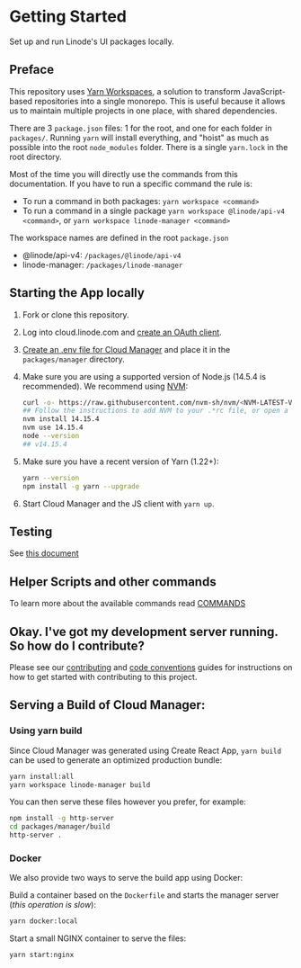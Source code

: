 # Getting Started

Set up and run Linode's UI packages locally.

## Preface

This repository uses [Yarn Workspaces](https://legacy.yarnpkg.com/lang/en/docs/workspaces/), a solution to transform JavaScript-based repositories
into a single monorepo. This is useful because it allows us to maintain multiple projects in one place, with shared dependencies.

There are 3 `package.json` files: 1 for the root, and one for each folder in `packages/`. Running `yarn` will install everything, and "hoist" as much as possible into the root `node_modules` folder. There is a single `yarn.lock` in the root directory.

Most of the time you will directly use the commands from this documentation. If you have to run a specific command the rule is:

- To run a command in both packages: `yarn workspace <command>`
- To run a command in a single package `yarn workspace @linode/api-v4 <command>`, or `yarn workspace linode-manager <command>`

The workspace names are defined in the root `package.json`

- @linode/api-v4: `/packages/@linode/api-v4`
- linode-manager: `/packages/linode-manager`

## Starting the App locally

1. Fork or clone this repository.
2. Log into cloud.linode.com and [create an OAuth client](./CREATE_CLIENT.md).
3. [Create an .env file for Cloud Manager](./CLOUD.md) and place it in the `packages/manager` directory.
4. Make sure you are using a supported version of Node.js (14.5.4 is recommended). We recommend using [NVM](https://github.com/nvm-sh/nvm):

   ```bash
   curl -o- https://raw.githubusercontent.com/nvm-sh/nvm/<NVM-LATEST-VERSION>/install.sh | bash
   ## Follow the instructions to add NVM to your .*rc file, or open a new terminal window
   nvm install 14.15.4
   nvm use 14.15.4
   node --version
   ## v14.15.4
   ```

5. Make sure you have a recent version of Yarn (1.22+):

   ```bash
   yarn --version
   npm install -g yarn --upgrade
   ```

6. Start Cloud Manager and the JS client with `yarn up`.

## Testing

See [this document](./TESTING.md)

## Helper Scripts and other commands

To learn more about the available commands read [COMMANDS](./COMMANDS.md)

## Okay. I've got my development server running. So how do I contribute?

Please see our [contributing](./CONTRIBUTING.md) and [code conventions](./CODE_CONVENTIONS.md) guides for instructions on how to get started with contributing to this project.

## Serving a Build of Cloud Manager:

### Using yarn build

Since Cloud Manager was generated using Create React App, `yarn build` can be used to generate an optimized production bundle:

```bash
yarn install:all
yarn workspace linode-manager build
```

You can then serve these files however you prefer, for example:

```bash
npm install -g http-server
cd packages/manager/build
http-server .
```

### Docker

We also provide two ways to serve the build app using Docker:

Build a container based on the `Dockerfile` and starts the manager server (_this operation is slow_):

```bash
yarn docker:local
```

Start a small NGINX container to serve the files:

```bash
yarn start:nginx
```

